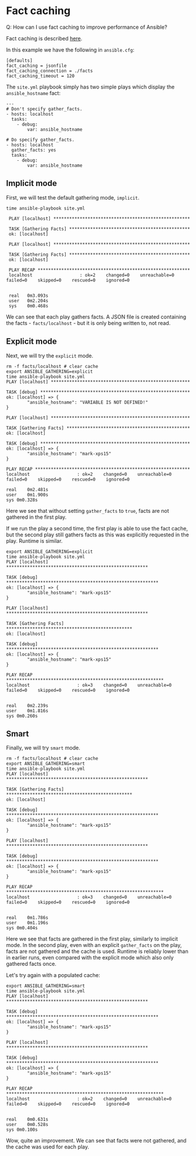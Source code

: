 # Fact caching

Q: How can I use fact caching to improve performance of Ansible?

Fact caching is described
[here](http://docs.ansible.com/ansible/playbooks_variables.html#fact-caching).

In this example we have the following in `ansible.cfg`:

```
[defaults]
fact_caching = jsonfile
fact_caching_connection = ./facts
fact_caching_timeout = 120
```

The `site.yml` playbook simply has two simple plays which display the
`ansible_hostname` fact:

```
---
# Don't specify gather_facts.
- hosts: localhost
  tasks:
    - debug:
        var: ansible_hostname

# Do specify gather_facts.
- hosts: localhost
  gather_facts: yes
  tasks:
    - debug:
        var: ansible_hostname
```

## Implicit mode

First, we will test the default gathering mode, `implicit`.

```
time ansible-playbook site.yml 

 PLAY [localhost] ****************************************************

 TASK [Gathering Facts] **********************************************
 ok: [localhost]

 PLAY [localhost] ****************************************************

 TASK [Gathering Facts] **********************************************
 ok: [localhost]

 PLAY RECAP **********************************************************
 localhost                  : ok=2    changed=0    unreachable=0    failed=0    skipped=0    rescued=0    ignored=0   


 real   0m3.093s
 user   0m2.204s
 sys    0m0.468s
 ```

We can see that each play gathers facts. A JSON file is created containing the
facts - `facts/localhost` - but it is only being written to, not read.


## Explicit mode

Next, we will try the `explicit` mode.

```
rm -f facts/localhost # clear cache
export ANSIBLE_GATHERING=explicit
time ansible-playbook site.yml
PLAY [localhost] *****************************************************

TASK [debug] *********************************************************
ok: [localhost] => {
        "ansible_hostname": "VARIABLE IS NOT DEFINED!"
}

PLAY [localhost] *****************************************************

TASK [Gathering Facts] ***********************************************
ok: [localhost]

TASK [debug] *********************************************************
ok: [localhost] => {
        "ansible_hostname": "mark-xps15"
}

PLAY RECAP ***********************************************************
localhost                  : ok=2    changed=0    unreachable=0    failed=0    skipped=0    rescued=0    ignored=0   

real    0m2.481s
user    0m1.900s
sys 0m0.328s
```

Here we see that without setting `gather_facts` to `true`, facts are not
gathered in the first play.

If we run the play a second time, the first play is able to use the fact cache,
but the second play still gathers facts as this was explicitly requested in the
play. Runtime is similar.

```
export ANSIBLE_GATHERING=explicit
time ansible-playbook site.yml
PLAY [localhost] ******************************************************

TASK [debug] **********************************************************
ok: [localhost] => {
        "ansible_hostname": "mark-xps15"
}

PLAY [localhost] ******************************************************

TASK [Gathering Facts] ************************************************
ok: [localhost]

TASK [debug] **********************************************************
ok: [localhost] => {
        "ansible_hostname": "mark-xps15"
}

PLAY RECAP ************************************************************
localhost                  : ok=3    changed=0    unreachable=0    failed=0    skipped=0    rescued=0    ignored=0   


real    0m2.239s
user    0m1.816s
sys 0m0.260s
```

## Smart

Finally, we will try `smart` mode.

```
rm -f facts/localhost # clear cache
export ANSIBLE_GATHERING=smart
time ansible-playbook site.yml
PLAY [localhost] ******************************************************

TASK [Gathering Facts] ************************************************
ok: [localhost]

TASK [debug] **********************************************************
ok: [localhost] => {
        "ansible_hostname": "mark-xps15"
}

PLAY [localhost] ******************************************************

TASK [debug] **********************************************************
ok: [localhost] => {
        "ansible_hostname": "mark-xps15"
}

PLAY RECAP ************************************************************
localhost                  : ok=3    changed=0    unreachable=0    failed=0    skipped=0    rescued=0    ignored=0   


real    0m1.786s
user    0m1.196s
sys 0m0.404s
```

Here we see that facts are gathered in the first play, similarly to implicit
mode. In the second play, even with an explicit `gather_facts` on the play,
facts are not gathered and the cache is used. Runtime is reliably lower than in
earlier runs, even compared with the explicit mode which also only gathered
facts once.

Let's try again with a populated cache:

```
export ANSIBLE_GATHERING=smart
time ansible-playbook site.yml
PLAY [localhost] ******************************************************

TASK [debug] **********************************************************
ok: [localhost] => {
        "ansible_hostname": "mark-xps15"
}

PLAY [localhost] ******************************************************

TASK [debug] **********************************************************
ok: [localhost] => {
        "ansible_hostname": "mark-xps15"
}

PLAY RECAP ************************************************************
localhost                  : ok=2    changed=0    unreachable=0    failed=0    skipped=0    rescued=0    ignored=0   


real    0m0.631s
user    0m0.528s
sys 0m0.100s
```

Wow, quite an improvement. We can see that facts were not gathered, and the
cache was used for each play.
